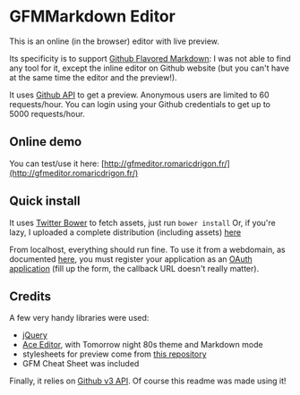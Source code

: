 # GFMMarkdown Editor

This is an online (in the browser) editor with live preview. 

Its specificity is to support [Github Flavored Markdown](http://github.github.com/github-flavored-markdown/): I was not able to find any tool for it, except the inline editor on Github website (but you can't have at the same time the editor and the preview!).

It uses [Github API](http://developer.github.com/v3/markdown/) to get a preview. Anonymous users are limited to 60 requests/hour. You can login using your Github credentials to get up to 5000 requests/hour.

## Online demo

You can test/use it here: [http://gfmeditor.romaricdrigon.fr/](http://gfmeditor.romaricdrigon.fr/)

## Quick install

It uses [Twitter Bower](https://github.com/twitter/bower) to fetch assets, just run ```bower install```
Or, if you're lazy, I uploaded a complete distribution (including assets) [here](http://gfmeditor.romaricdrigon.fr/GFMarkdownEditor-1.0.0.zip)

From localhost, everything should run fine. To use it from a webdomain, as documented [here](http://developer.github.com/v3/#cross-origin-resource-sharing), you must register your application as an [OAuth application](https://github.com/settings/applications) (fill up the form, the callback URL doesn't really matter).

## Credits

A few very handy libraries were used:
 * [jQuery](http://jquery.com/)
 * [Ace Editor](http://ace.ajax.org/), with Tomorrow night 80s theme and Markdown mode
 * stylesheets for preview come from [this repository](https://github.com/github/github-flavored-markdown)
 * GFM Cheat Sheet was included

Finally, it relies on [Github v3 API](http://developer.github.com/v3/markdown/). 
Of course this readme was made using it!